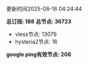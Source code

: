 更新时间2025-08-16 04:24:44

**总订阅: 188**
**总节点: 36723**
- vless节点: 13079
- hysteria2节点: 18

**google ping有效节点: 208**
